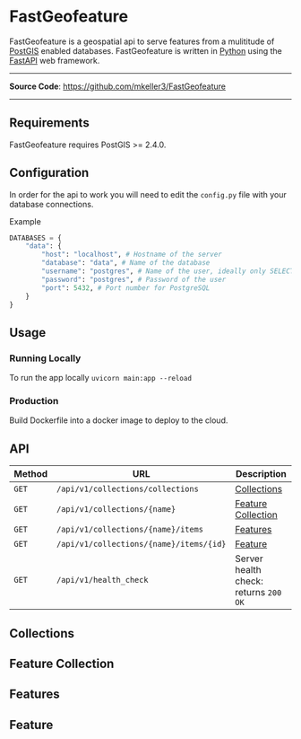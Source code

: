 # FastGeofeature

FastGeofeature is a geospatial api to serve features from a mulititude of [PostGIS](https://github.com/postgis/postgis) enabled databases. FastGeofeature is written in [Python](https://www.python.org/) using the [FastAPI](https://fastapi.tiangolo.com/) web framework. 

---

**Source Code**: <a href="https://github.com/mkeller3/FastGeofeature" target="_blank">https://github.com/mkeller3/FastGeofeature</a>

---

## Requirements

FastGeofeature requires PostGIS >= 2.4.0.

## Configuration

In order for the api to work you will need to edit the `config.py` file with your database connections.

Example
```python
DATABASES = {
    "data": {
        "host": "localhost", # Hostname of the server
        "database": "data", # Name of the database
        "username": "postgres", # Name of the user, ideally only SELECT rights
        "password": "postgres", # Password of the user
        "port": 5432, # Port number for PostgreSQL
    }
}
```

## Usage

### Running Locally

To run the app locally `uvicorn main:app --reload`

### Production
Build Dockerfile into a docker image to deploy to the cloud.

## API

| Method | URL                                                                              | Description                                             |
| ------ | -------------------------------------------------------------------------------- | ------------------------------------------------------- |
| `GET`  | `/api/v1/collections/collections`                                           | [Collections](#collections)               |
| `GET`  | `/api/v1/collections/{name}`                                                | [Feature Collection](#feature-collection)         |
| `GET`  | `/api/v1/collections/{name}/items`                                          | [Features](#features)    |
| `GET`  | `/api/v1/collections/{name}/items/{id}`                                     | [Feature](#feature) |
| `GET`  | `/api/v1/health_check`                                                           | Server health check: returns `200 OK`            |



## Collections

## Feature Collection

## Features

## Feature
